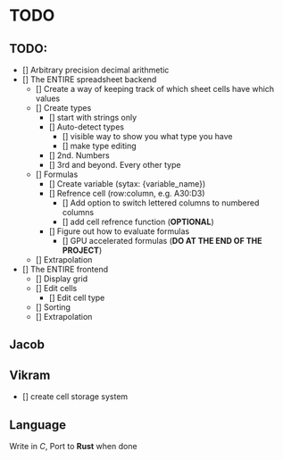 # TODO

## TODO:
- [] Arbitrary precision decimal arithmetic
- [] The ENTIRE spreadsheet backend
	- [] Create a way of keeping track of which sheet cells have which values
	- [] Create types
		- [] start with strings only
		- [] Auto-detect types
			- [] visible way to show you what type you have
			- [] make type editing
		- [] 2nd. Numbers
		- [] 3rd and beyond. Every other type
	- [] Formulas
		- [] Create variable (sytax: {variable_name})
		- [] Refrence cell (row:column, e.g. A30:D3)
			- [] Add option to switch lettered columns to numbered columns
			- [] add cell refrence function (**OPTIONAL**)
		- [] Figure out how to evaluate formulas
			- [] GPU accelerated formulas (**DO AT THE END OF THE PROJECT**)
	- [] Extrapolation
- [] The ENTIRE frontend
	- [] Display grid
	- [] Edit cells
		- [] Edit cell type
	- [] Sorting
	- [] Extrapolation

## Jacob

## Vikram
- [] create cell storage system

## Language
Write in *C*, Port to **Rust** when done
